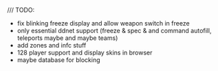 /// TODO:
 - fix blinking freeze display and allow weapon switch in freeze
 - only essential ddnet support (freeze & spec & and command autofill, teleports maybe and maybe teams)
 - add zones and infc stuff
 - 128 player support and display skins in browser
 - maybe database for blocking
